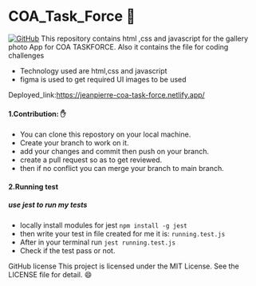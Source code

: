 # COA_Task_Force :muscle:
[![GitHub](https://badgen.net/badge/icon/github?icon=github&label)](https://github.com)
This repository contains html ,css and javascript for the gallery photo App for COA TASKFORCE.
Also it contains the file for coding challenges 
* Technology used are html,css and javascript
* figma is used to get required UI images to be used
  

Deployed_link:https://jeanpierre-coa-task-force.netlify.app/


#### 1.Contribution: :hand:
* You can clone this repostory on your local machine.
* Create your branch to work on it.
* add your changes and commit then push on your branch.
* create a pull request so as to get reviewed.
* then if no conflict you can merge your branch to main branch. 
#### 2.Running test
##### use jest to run my tests
* locally install modules for jest `npm install -g jest`
* then write your test in file created for me it is: `running.test.js`
* After in your terminal run `jest running.test.js`
* Check if the test pass or not.

GitHub license This project is licensed under the MIT License. See the LICENSE file for detail. :smile: